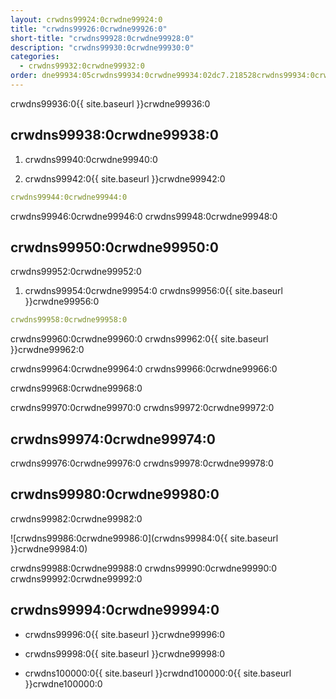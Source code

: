 ```yaml
---
layout: crwdns99924:0crwdne99924:0
title: "crwdns99926:0crwdne99926:0"
short-title: "crwdns99928:0crwdne99928:0"
description: "crwdns99930:0crwdne99930:0"
categories:
  - crwdns99932:0crwdne99932:0
order: dne99934:05crwdns99934:0crwdne99934:02dc7.218528crwdns99934:0crwdne99934:02crwdns99934:0crwdne99934:0
---
```

crwdns99936:0{{ site.baseurl }}crwdne99936:0

## crwdns99938:0crwdne99938:0

1. crwdns99940:0crwdne99940:0

2. crwdns99942:0{{ site.baseurl }}crwdne99942:0

```yaml
crwdns99944:0crwdne99944:0
```

crwdns99946:0crwdne99946:0 crwdns99948:0crwdne99948:0

## crwdns99950:0crwdne99950:0

crwdns99952:0crwdne99952:0

1. crwdns99954:0crwdne99954:0 crwdns99956:0{{ site.baseurl }}crwdne99956:0 

```yaml
crwdns99958:0crwdne99958:0
```

crwdns99960:0crwdne99960:0 crwdns99962:0{{ site.baseurl }}crwdne99962:0

crwdns99964:0crwdne99964:0 crwdns99966:0crwdne99966:0

crwdns99968:0crwdne99968:0

crwdns99970:0crwdne99970:0 crwdns99972:0crwdne99972:0

## crwdns99974:0crwdne99974:0

crwdns99976:0crwdne99976:0 crwdns99978:0crwdne99978:0

## crwdns99980:0crwdne99980:0

crwdns99982:0crwdne99982:0

![crwdns99986:0crwdne99986:0](crwdns99984:0{{ site.baseurl }}crwdne99984:0)

crwdns99988:0crwdne99988:0 crwdns99990:0crwdne99990:0 crwdns99992:0crwdne99992:0

## crwdns99994:0crwdne99994:0

- crwdns99996:0{{ site.baseurl }}crwdne99996:0

- crwdns99998:0{{ site.baseurl }}crwdne99998:0

- crwdns100000:0{{ site.baseurl }}crwdnd100000:0{{ site.baseurl }}crwdne100000:0